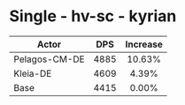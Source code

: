 # Single - hv-sc - kyrian
| Actor | DPS | Increase |
|---|:---:|:---:|
|Pelagos-CM-DE|4885|10.63%|
|Kleia-DE|4609|4.39%|
|Base|4415|0.00%|
